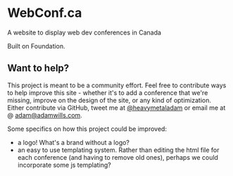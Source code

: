 # WebConf.ca

A website to display web dev conferences in Canada

Built on Foundation.

## Want to help?

This project is meant to be a community effort. Feel free to contribute ways to help improve this site - whether it's to add a conference that we're missing, improve on the design of the site, or any kind of optimization. Either contribute via GitHub, tweet me at <a href="https://twitter.com/heavymetaladam">@heavymetaladam</a> or email me at @ <a href="mailto:adam@adamwills.com">adam@adamwills.com</a>.

Some specifics on how this project could be improved:
* a logo! What's a brand without a logo?
* an easy to use templating system. Rather than editing the html file for each conference (and having to remove old ones), perhaps we could incorporate some js templating?